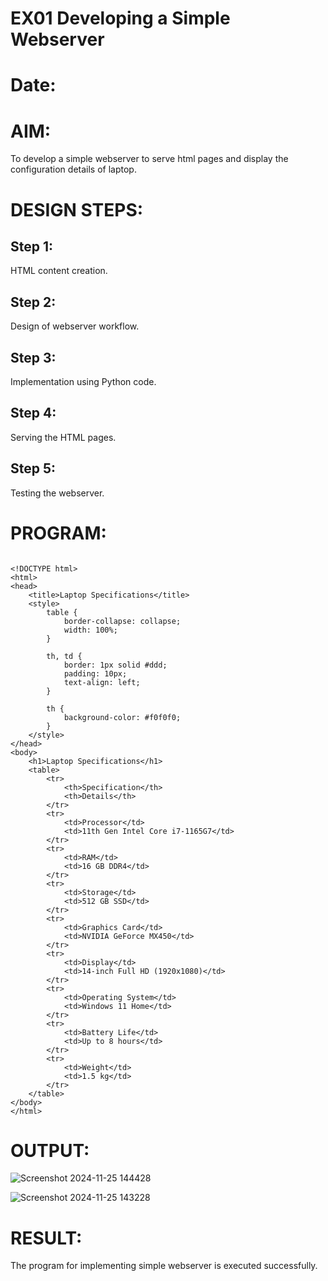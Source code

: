 # EX01 Developing a Simple Webserver

# Date:
# AIM:
To develop a simple webserver to serve html pages and display the configuration details of laptop.

# DESIGN STEPS:
## Step 1:
HTML content creation.

## Step 2:
Design of webserver workflow.

## Step 3:
Implementation using Python code.

## Step 4:
Serving the HTML pages.

## Step 5:
Testing the webserver.

# PROGRAM:
~~~

<!DOCTYPE html>
<html>
<head>
	<title>Laptop Specifications</title>
	<style>
		table {
			border-collapse: collapse;
			width: 100%;
		}
		
		th, td {
			border: 1px solid #ddd;
			padding: 10px;
			text-align: left;
		}
		
		th {
			background-color: #f0f0f0;
		}
	</style>
</head>
<body>
	<h1>Laptop Specifications</h1>
	<table>
		<tr>
			<th>Specification</th>
			<th>Details</th>
		</tr>
		<tr>
			<td>Processor</td>
			<td>11th Gen Intel Core i7-1165G7</td>
		</tr>
		<tr>
			<td>RAM</td>
			<td>16 GB DDR4</td>
		</tr>
		<tr>
			<td>Storage</td>
			<td>512 GB SSD</td>
		</tr>
		<tr>
			<td>Graphics Card</td>
			<td>NVIDIA GeForce MX450</td>
		</tr>
		<tr>
			<td>Display</td>
			<td>14-inch Full HD (1920x1080)</td>
		</tr>
		<tr>
			<td>Operating System</td>
			<td>Windows 11 Home</td>
		</tr>
		<tr>
			<td>Battery Life</td>
			<td>Up to 8 hours</td>
		</tr>
		<tr>
			<td>Weight</td>
			<td>1.5 kg</td>
		</tr>
	</table>
</body>
</html>
~~~
# OUTPUT:
![Screenshot 2024-11-25 144428](https://github.com/user-attachments/assets/d27f7b64-9c8c-4837-afdc-6fb83657fe44)

![Screenshot 2024-11-25 143228](https://github.com/user-attachments/assets/1d526c35-214a-4fdf-9c8a-330ec2db49c2)


# RESULT:
The program for implementing simple webserver is executed successfully.
